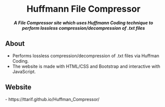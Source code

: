
<br />
<p align="center">
  <h1 align="center">Huffmann File Compressor</h1>
  <p align="center">
  <i><b>A File Compressor site which uses Huffmann Coding technique to perform lossless compression/decompression of .txt files </b></i>
  </p>
</p>

## About
* Performs lossless compression/decompression of .txt files via Huffman Coding.
* The website is made with HTML/CSS and Bootstrap and interactive with JavaScript.

<h2> Website </h2>- https://ttarif.github.io/Huffman_Compressor/
